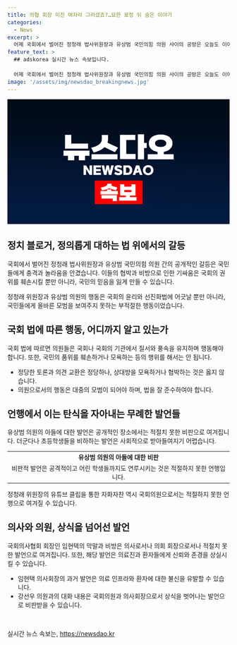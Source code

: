```yaml
---
title: 의협 회장 미친 여자라 그러셨죠?…묘한 표정 뒤 숨은 이야기
categories:
  - News
excerpt: >
  어제 국회에서 벌어진 정청래 법사위원장과 유상범 국민의힘 의원 사이의 공방은 오늘도 이어졌다. 이들의 기싸움은 SNS를 통한 자신 칭찬 영상 공유와 아들에 대한 비난 발언 등으로 논란을 빚고 있다. 또한 국회 내에서 강선우 의원과 임현택 의사협회 회장간의 막말 논란 역시 불거졌는데, 강 의원은 임 회장의 막말에 대해 비판하고, 임 회장은 사과를 거부하며 표현의 자유를 주장했다.
feature_text: >
  ## adskorea 실시간 뉴스 속보입니다.

  어제 국회에서 벌어진 정청래 법사위원장과 유상범 국민의힘 의원 사이의 공방은 오늘도 이어졌다. 이들의 기싸움은 SNS를 통한 자신 칭찬 영상 공유와 아들에 대한 비난 발언 등으로 논란을 빚고 있다. 또한 국회 내에서 강선우 의원과 임현택 의사협회 회장간의 막말 논란 역시 불거졌는데, 강 의원은 임 회장의 막말에 대해 비판하고, 임 회장은 사과를 거부하며 표현의 자유를 주장했다.
image: '/assets/img/newsdao_breakingnews.jpg'
---
```


<p><img src="/assets/img/newsdao_breakingnews.jpg" alt="adskorea 속보" /></p>

<h2 data-ke-size="size26">정치 블로거, 정의롭게 대하는 법 위에서의 갈등</h2>

<p>국회에서 벌어진 정청래 법사위원장과 유상범 국민의힘 의원 간의 공개적인 갈등은 국민들에게 충격과 놀라움을 안겼습니다. 이들의 협박과 비방으로 인한 기싸움은 국회의 권위를 훼손시킬 뿐만 아니라, 국민의 믿음을 잃게 만들 수 있습니다.</p>

<p data-ke-size="size16">정청래 위원장과 유상범 의원의 행동은 국회의 윤리와 선진화법에 어긋날 뿐만 아니라, 국민들에게 올바른 모범을 보여주지 못하는 부적절한 행동이었습니다.</p>

<h2 data-ke-size="size26">국회 법에 따른 행동, 어디까지 알고 있는가</h2>

<p>국회 법에 따르면 의원들은 국회나 국회의 기관에서 질서와 풍속을 유지하며 행동해야 합니다. 또한, 국민의 품위를 훼손하거나 모욕하는 등의 행위를 해서는 안 됩니다.</p>

<ul>
  <li>정당한 토론과 의견 교환은 정당하나, 상대방을 모욕하거나 협박하는 것은 옳지 않습니다.</li>
  <li>의원으로서의 행동은 대중의 모범이 되어야 하며, 법을 잘 준수하여야 합니다.</li>
</ul>

<h2 data-ke-size="size26">언행에서 이는 탄식을 자아내는 무례한 발언들</h2>

<p>유상범 의원의 아들에 대한 발언은 공개적인 장소에서는 적절치 못한 비판으로 여겨집니다. 더군다나 초등학생들을 비하하는 발언은 사회적으로 받아들여지기 어렵습니다.</p>

<table>
  <tr>
    <td style="text-align: center; height: 17px;"><b>유상범 의원의 아들에 대한 비판</b></td>
  </tr>
  <tr>
    <td style="text-align: center; height: 17px;">비판적 발언은 공격적이고 어린 학생들까지도 연루시키는 것은 적절하지 못한 언행입니다.</td>
  </tr>
</table>

<p data-ke-size="size16">정청래 위원장의 유튜브 클립을 통한 자화자찬 역시 국회의원으로서는 적절하지 못한 언행으로 여겨질 수 있습니다.</p>

<h2 data-ke-size="size26">의사와 의원, 상식을 넘어선 발언</h2>

<p>국회의사협회 회장인 임현택의 막말과 비방은 의사로서나 의회 회장으로서나 적절치 못한 발언으로 여겨집니다. 또한, 해당 발언은 의료진과 환자들에게 신뢰와 존경을 상실시킬 수 있습니다.</p>

<ul>
  <li>임현택 의사회장의 과거 발언은 의료 인프라와 환자에 대한 불신을 유발할 수 있습니다.</li>
  <li>강선우 의원과의 대화 내용은 국회의원과 의사회장으로서 상식을 벗어나는 발언으로 비판받을 수 있습니다.</li>
</ul>

<p data-ke-size="size16">&nbsp;</p>
실시간 뉴스 속보는, <a href="https://newsdao.kr" rel="dofollow">https://newsdao.kr</a>


